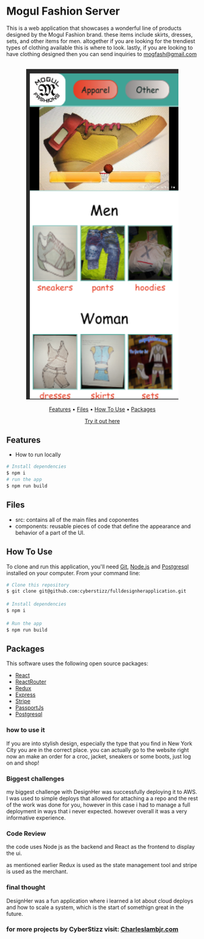 # Mogul Fashion Server
This is a web application that showcases a wonderful line of products 
designed by the Mogul Fashion brand. these items include skirts, dresses,
sets, and other items for men. altogether if you are looking for the trendiest types of clothing available this is where to look. lastly, if you
are looking to have clothing designed then you can send inquiries to mogfash@gmail.com

<p align="center">
  <br>
  <img src="./client/public/mogulFashionShot.png" alt="wb" width="400">
  <br>
</p>
<p align="center" >
  <a href="#features">Features</a> •
  <a href="#Files">Files</a> •
  <a href="#how-to-use">How To Use</a> •
  <a href="#packages">Packages</a>   
</p>
<p align="center" >
<a href="https://mogulfashion-57557984f8cb.herokuapp.com/">Try it out here</a> 
</p>

## Features

* How to run locally
```bash
# Install dependencies
$ npm i
# run the app
$ npm run build
```

## Files

- src: contains all of the main files and coponentes
- components: reusable pieces of code that define the appearance and behavior of a part of the UI.


## How To Use

To clone and run this application, you'll need [Git](https://git-scm.com), [Node.js](https://nodejs.org/en) and [Postgresql](https://www.postgresql.org/) installed on your computer. From your command line:

```bash
# Clone this repository
$ git clone git@github.com:cyberstizz/fulldesignherapplication.git

# Install dependencies
$ npm i

# Run the app
$ npm run build
```

## Packages

This software uses the following open source packages:

- [React](https://reactjs.org/)
- [ReactRouter](https://reactrouter.com/en/main)
- [Redux](https://redux.js.org/)
- [Express](https://expressjs.com/)
- [Stripe](https://stripe.com/)
- [PassportJs](https://www.passportjs.org/)
- [Postgresql](https://www.postgresql.org/)
















### how to use it
If you are into stylish design, especially the type that you find in New York City you are in the correct place. you can actually go to the website right now an make an order for a croc, jacket, sneakers or some boots, just log on and shop!


### Biggest challenges
my biggest challenge with DesignHer was successfully deploying it to AWS.
I was used to simple deploys that allowed for attaching a a repo and the 
rest of the work was done for you, however in this case i had to manage a
full deployment in ways that i never expected. however overall it was a
very informative experience.


### Code Review
the code uses Node js as the backend and React as the frontend to display the ui.

as mentioned earlier Redux is used as the state management tool and stripe is used
as the merchant.

### final thought
DesignHer was a fun application where i learned a lot about cloud deploys
and how to scale a system, which is the start of somethign great in the future.


### for more projects by CyberStizz visit: [Charleslambjr.com](https://www.charleslambjr.com/)


